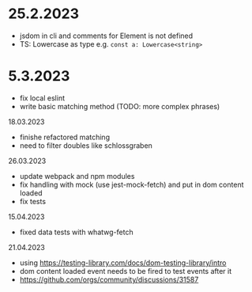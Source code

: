 # 25.2.2023
* jsdom in cli and comments for Element is not defined
* TS: Lowercase<string> as type e.g. `const a: Lowercase<string>`


# 5.3.2023
* fix local eslint
* write basic matching method (TODO: more complex phrases)

18.03.2023
* finishe refactored matching
* need to filter doubles like schlossgraben

26.03.2023
* update webpack and npm modules
* fix handling with mock (use jest-mock-fetch) and put in dom content loaded
* fix tests


15.04.2023
* fixed data tests with whatwg-fetch

21.04.2023
* using https://testing-library.com/docs/dom-testing-library/intro
* dom content loaded event needs to be fired to test events after it
* https://github.com/orgs/community/discussions/31587